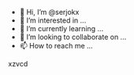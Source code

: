 - 👋 Hi, I’m @serjokx
- 👀 I’m interested in ...
- 🌱 I’m currently learning ...
- 💞️ I’m looking to collaborate on ...
- 📫 How to reach me ...

<!---
serjokx/serjokx is a ✨ special ✨ repository because its `README.md` (this file) appears on your GitHub profile.
You can click the Previfffffffew link to take a look at your changes.
--->
xzvcd
